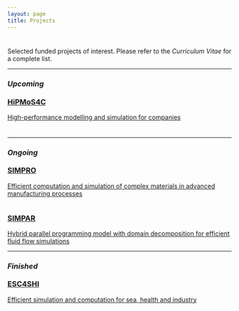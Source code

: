 ```yaml
---
layout: page
title: Projects
---
```


<p style="margin-bottom:1cm;"></p>

<div class="message">
  Selected funded projects of interest. Please refer to the <i>Curriculum Vitae</i> for a complete list.
</div>

---

### _Upcoming_

<p style="margin-bottom:-0.5cm;"></p>

<div class="boxes-section">
  <div class="boxes-container">
    <div class="boxes-box">
      <a class="boxes-link" href="{{ 'projects/hipmos4c.html' | relative_url }}">
        <div class="boxes-image">
          <img src="{{ '' | relative_url }}" alt="">
        </div>
        <div class="boxes-blur">
        </div>
        <div class="boxes-title">
          <h3>HiPMoS4C</h3>
          <p>High-performance modelling and simulation for companies</p>
        </div>
      </a>
    </div>
    <div class="boxes-box">
      <a class="boxes-link" href="{{ '' | relative_url }}">
        <div class="boxes-image">
          <img src="{{ '' | relative_url }}" alt="">
        </div>
        <div class="boxes-blur">
        </div>
        <div class="boxes-title">
          <h3></h3>
          <p></p>
        </div>
      </a>
    </div>
  </div>
</div>

---

### _Ongoing_

<p style="margin-bottom:-0.5cm;"></p>

<div class="boxes-section">
  <div class="boxes-container">
    <div class="boxes-box">
      <a class="boxes-link" href="{{ 'projects/simpro.html' | relative_url }}">
        <div class="boxes-image">
          <img src="{{ 'public/extrusion.jpg' | relative_url }}" alt="">
        </div>
        <div class="boxes-blur">
        </div>
        <div class="boxes-title">
          <h3>SIMPRO</h3>
          <p>Efficient computation and simulation of complex materials in advanced manufacturing processes</p>
        </div>
      </a>
    </div>
    <div class="boxes-box">
      <a class="boxes-link" href="{{ 'projects/simpar.html' | relative_url }}">
        <div class="boxes-image">
          <img src="{{ 'public/supercomputer.jpg' | relative_url }}" alt="">
        </div>
        <div class="boxes-blur">
        </div>
        <div class="boxes-title">
          <h3>SIMPAR</h3>
          <p>Hybrid parallel programming model with domain decomposition for efficient fluid flow simulations</p>
        </div>
      </a>
    </div>
  </div>
</div>

---

### _Finished_

<p style="margin-bottom:-0.5cm;"></p>

<div class="boxes-section">
  <div class="boxes-container">
    <div class="boxes-box">
      <a class="boxes-link" href="{{ 'projects/esc4shi.html' | relative_url }}">
        <div class="boxes-image">
          <img src="{{ 'public/esc4shi.png' | relative_url }}" alt="">
        </div>
        <div class="boxes-blur">
        </div>
        <div class="boxes-title">
          <h3>ESC4SHI</h3>
          <p>Efficient simulation and computation for sea, health and industry</p>
        </div>
      </a>
    </div>
    <div class="boxes-box">
      <a class="boxes-link" href="{{ '' | relative_url }}">
        <div class="boxes-image">
          <img src="{{ '' | relative_url }}" alt="">
        </div>
        <div class="boxes-blur">
        </div>
        <div class="boxes-title">
          <h3></h3>
          <p></p>
        </div>
      </a>
    </div>
  </div>
</div>
